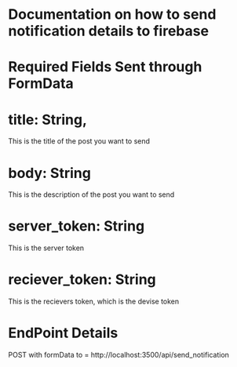 Documentation on how to send notification details to firebase
==============================================================
Required Fields Sent through FormData
=====================================

title: String, 
==============
This is the title of the post you want to send

body: String
==============
This is the description of the post you want to send

server_token: String
=======================
This is the server  token

reciever_token: String
=======================
This is the recievers token, which is the devise token

EndPoint Details
================
POST with formData to = http://localhost:3500/api/send_notification

